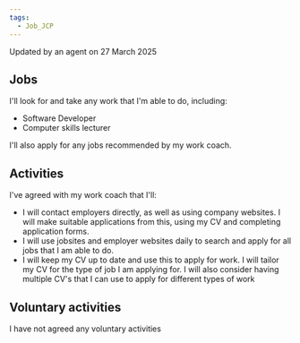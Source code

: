 ```yaml
---
tags:
  - Job_JCP
---
```

Updated by an agent on 27 March 2025

## Jobs

I'll look for and take any work that I'm able to do, including:

- Software Developer
- Computer skills lecturer

I'll also apply for any jobs recommended by my work coach.

## Activities

I've agreed with my work coach that I'll:

- I will contact employers directly, as well as using company websites. I will make suitable applications from this, using my CV and completing application forms.
- I will use jobsites and employer websites daily to search and apply for all jobs that I am able to do.
- I will keep my CV up to date and use this to apply for work. I will tailor my CV for the type of job I am applying for. I will also consider having multiple CV's that I can use to apply for different types of work

## Voluntary activities

I have not agreed any voluntary activities